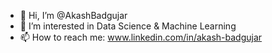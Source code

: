 - 👋 Hi, I’m @AkashBadgujar
- 👀 I’m interested in Data Science & Machine Learning
- 📫 How to reach me: www.linkedin.com/in/akash-badgujar

<!---
AkashBadgujar/AkashBadgujar is a ✨ special ✨ repository because its `README.md` (this file) appears on your GitHub profile.
You can click the Preview link to take a look at your changes.
--->
